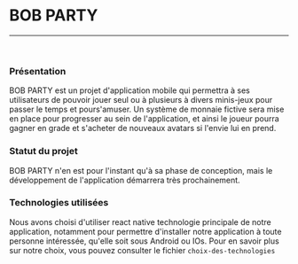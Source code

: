 # BOB PARTY
***
<br/>

### Présentation

BOB PARTY est un projet d'application mobile qui permettra à ses utilisateurs de pouvoir jouer seul ou à plusieurs à divers minis-jeux pour passer le temps et pours'amuser. Un système de monnaie fictive sera mise en place pour progresser au sein de l'application, et ainsi le joueur pourra gagner en grade et s'acheter de nouveaux avatars si l'envie lui en prend. 

### Statut du projet
BOB PARTY n'en est pour l'instant qu'à sa phase de conception, mais le développement de l'application démarrera très prochainement.

### Technologies utilisées
Nous avons choisi d'utiliser react native technologie principale de notre application, notamment pour permettre d'installer notre application à toute personne intéressée, qu'elle soit sous Android ou IOs. Pour en savoir plus sur notre choix, vous pouvez consulter le fichier `choix-des-technologies`